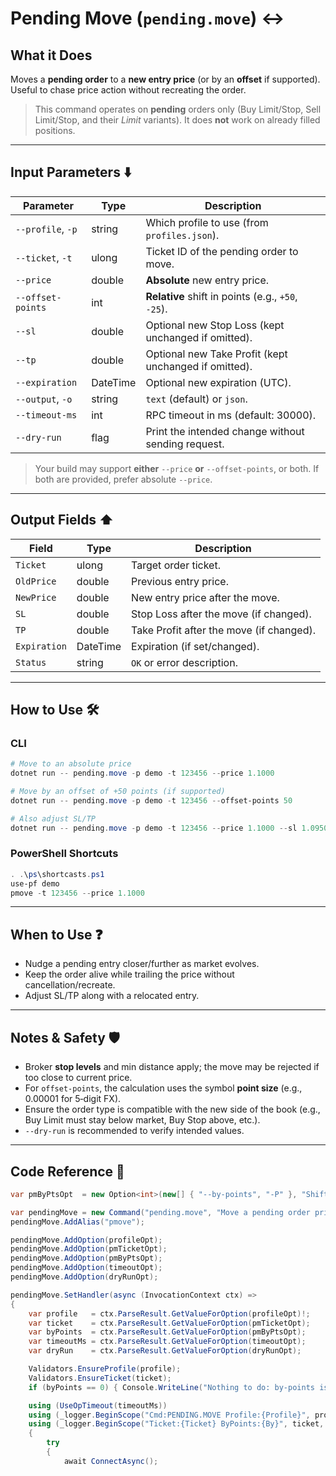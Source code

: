 # Pending Move (`pending.move`) ↔️

## What it Does

Moves a **pending order** to a **new entry price** (or by an **offset** if supported).
Useful to chase price action without recreating the order.

> This command operates on **pending** orders only (Buy Limit/Stop, Sell Limit/Stop, and their *Limit* variants). It does **not** work on already filled positions.

---

## Input Parameters ⬇️

| Parameter         | Type     | Description                                           |
| ----------------- | -------- | ----------------------------------------------------- |
| `--profile`, `-p` | string   | Which profile to use (from `profiles.json`).          |
| `--ticket`, `-t`  | ulong    | Ticket ID of the pending order to move.               |
| `--price`         | double   |  **Absolute** new entry price.                         |
| `--offset-points` | int      | **Relative** shift in points (e.g., `+50`, `-25`).    |
| `--sl`            | double   | Optional new Stop Loss (kept unchanged if omitted).   |
| `--tp`            | double   |  Optional new Take Profit (kept unchanged if omitted). |
| `--expiration`    | DateTime |  Optional new expiration (UTC).                        |
| `--output`, `-o`  | string   |  `text` (default) or `json`.                           |
| `--timeout-ms`    | int      |  RPC timeout in ms (default: 30000).                   |
| `--dry-run`       | flag     |  Print the intended change without sending request.    |

> Your build may support **either** `--price` **or** `--offset-points`, or both. If both are provided, prefer absolute `--price`.

---

## Output Fields ⬆️

| Field        | Type     | Description                              |
| ------------ | -------- | ---------------------------------------- |
| `Ticket`     | ulong    | Target order ticket.                     |
| `OldPrice`   | double   | Previous entry price.                    |
| `NewPrice`   | double   | New entry price after the move.          |
| `SL`         | double   | Stop Loss after the move (if changed).   |
| `TP`         | double   | Take Profit after the move (if changed). |
| `Expiration` | DateTime | Expiration (if set/changed).             |
| `Status`     | string   | `OK` or error description.               |

---

## How to Use 🛠️

### CLI

```powershell
# Move to an absolute price
dotnet run -- pending.move -p demo -t 123456 --price 1.1000

# Move by an offset of +50 points (if supported)
dotnet run -- pending.move -p demo -t 123456 --offset-points 50

# Also adjust SL/TP
dotnet run -- pending.move -p demo -t 123456 --price 1.1000 --sl 1.0950 --tp 1.1050 -o json
```

### PowerShell Shortcuts

```powershell
. .\ps\shortcasts.ps1
use-pf demo
pmove -t 123456 --price 1.1000
```

---

## When to Use ❓

* Nudge a pending entry closer/further as market evolves.
* Keep the order alive while trailing the price without cancellation/recreate.
* Adjust SL/TP along with a relocated entry.

---

## Notes & Safety 🛡️

* Broker **stop levels** and min distance apply; the move may be rejected if too close to current price.
* For `offset-points`, the calculation uses the symbol **point size** (e.g., 0.00001 for 5‑digit FX).
* Ensure the order type is compatible with the new side of the book (e.g., Buy Limit must stay below market, Buy Stop above, etc.).
* `--dry-run` is recommended to verify intended values.

---

## Code Reference 🧩

```csharp
var pmByPtsOpt  = new Option<int>(new[] { "--by-points", "-P" }, "Shift by points (signed, e.g. +15 or -20)") { IsRequired = true };

var pendingMove = new Command("pending.move", "Move a pending order price(s) by ±N points");
pendingMove.AddAlias("pmove");

pendingMove.AddOption(profileOpt);
pendingMove.AddOption(pmTicketOpt);
pendingMove.AddOption(pmByPtsOpt);
pendingMove.AddOption(timeoutOpt);
pendingMove.AddOption(dryRunOpt);

pendingMove.SetHandler(async (InvocationContext ctx) =>
{
    var profile   = ctx.ParseResult.GetValueForOption(profileOpt)!;
    var ticket    = ctx.ParseResult.GetValueForOption(pmTicketOpt);
    var byPoints  = ctx.ParseResult.GetValueForOption(pmByPtsOpt);
    var timeoutMs = ctx.ParseResult.GetValueForOption(timeoutOpt);
    var dryRun    = ctx.ParseResult.GetValueForOption(dryRunOpt);

    Validators.EnsureProfile(profile);
    Validators.EnsureTicket(ticket);
    if (byPoints == 0) { Console.WriteLine("Nothing to do: by-points is 0."); return; }

    using (UseOpTimeout(timeoutMs))
    using (_logger.BeginScope("Cmd:PENDING.MOVE Profile:{Profile}", profile))
    using (_logger.BeginScope("Ticket:{Ticket} ByPoints:{By}", ticket, byPoints))
    {
        try
        {
            await ConnectAsync();
```
